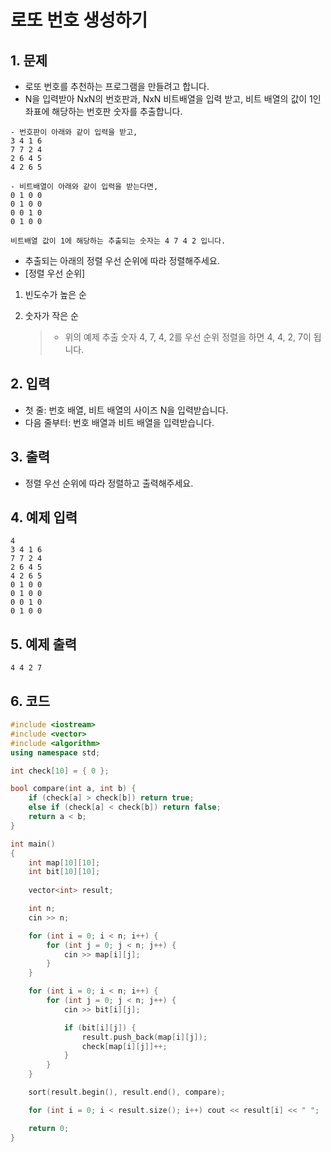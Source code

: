 # 로또 번호 생성하기 #

## 1. 문제

- 로또 번호를 추천하는 프로그램을 만들려고 합니다.
- N을 입력받아 NxN의 번호판과, NxN 비트배열을 입력 받고, 비트 배열의 값이 1인 좌표에 해당하는 번호판 숫자를 추출합니다.

```
- 번호판이 아래와 같이 입력을 받고,
3 4 1 6
7 7 2 4
2 6 4 5
4 2 6 5

- 비트배열이 아래와 같이 입력을 받는다면,
0 1 0 0
0 1 0 0
0 0 1 0
0 1 0 0

비트배열 값이 1에 해당하는 추출되는 숫자는 4 7 4 2 입니다.
```

- 추출되는 아래의 정렬 우선 순위에 따라 정렬해주세요.
- [정렬 우선 순위]

1. 빈도수가 높은 순

2. 숫자가 작은 순

   > - 위의 예제 추출 숫자 4, 7, 4, 2를 우선 순위 정렬을 하면 4, 4, 2, 7이 됩니다.

## 2. 입력

- 첫 줄: 번호 배열, 비트 배열의 사이즈 N을 입력받습니다.
- 다음 줄부터: 번호 배열과 비트 배열을 입력받습니다. 

## 3. 출력
-  정렬 우선 순위에 따라 정렬하고 출력해주세요.

## 4. 예제 입력
```
4
3 4 1 6
7 7 2 4
2 6 4 5
4 2 6 5
0 1 0 0
0 1 0 0
0 0 1 0
0 1 0 0
```

## 5. 예제 출력
```
4 4 2 7
```

## 6. 코드

```c++
#include <iostream>
#include <vector>
#include <algorithm>
using namespace std;

int check[10] = { 0 };

bool compare(int a, int b) {
    if (check[a] > check[b]) return true;
    else if (check[a] < check[b]) return false;
    return a < b;
}

int main()
{
    int map[10][10];
    int bit[10][10];
    
    vector<int> result;

    int n;
    cin >> n;

    for (int i = 0; i < n; i++) {
        for (int j = 0; j < n; j++) {
            cin >> map[i][j];
        }
    }

    for (int i = 0; i < n; i++) {
        for (int j = 0; j < n; j++) {
            cin >> bit[i][j];

            if (bit[i][j]) {
                result.push_back(map[i][j]);
                check[map[i][j]]++;
            }
        }
    }

    sort(result.begin(), result.end(), compare);

    for (int i = 0; i < result.size(); i++) cout << result[i] << " ";

    return 0;
}
```
